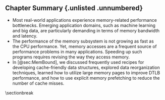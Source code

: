 ## Chapter Summary {.unlisted .unnumbered}

* Most real-world applications experience memory-related performance bottlenecks. Emerging application domains, such as machine learning and big data, are particularly demanding in terms of memory bandwidth and latency.
* The performance of the memory subsystem is not growing as fast as the CPU performance. Yet, memory accesses are a frequent source of performance problems in many applications. Speeding up such programs requires revising the way they access memory.
* In [@sec:MemBound], we discussed frequently used recipes for developing cache-friendly data structures, explored data reorganization techniques, learned how to utilize large memory pages to improve DTLB performance, and how to use explicit memory prefetching to reduce the number of cache misses.

\sectionbreak
